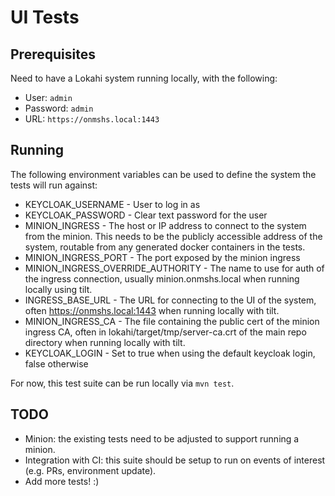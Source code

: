 # UI Tests

## Prerequisites

Need to have a Lokahi system running locally, with the following:
- User: `admin`
- Password: `admin`
- URL: `https://onmshs.local:1443`

## Running

The following environment variables can be used to define the system the tests will run against:
- KEYCLOAK_USERNAME - User to log in as
- KEYCLOAK_PASSWORD - Clear text password for the user
- MINION_INGRESS - The host or IP address to connect to the system from the minion. This needs to be the
publicly accessible address of the system, routable from any generated docker containers
in the tests.
- MINION_INGRESS_PORT - The port exposed by the minion ingress
- MINION_INGRESS_OVERRIDE_AUTHORITY - The name to use for auth of the ingress connection,
usually minion.onmshs.local when running locally using tilt.
- INGRESS_BASE_URL - The URL for connecting to the UI of the system, often https://onmshs.local:1443 when
running locally with tilt.
- MINION_INGRESS_CA - The file containing the public cert of the minion ingress CA, often in lokahi/target/tmp/server-ca.crt
of the main repo directory when running locally with tilt.
- KEYCLOAK_LOGIN - Set to true when using the default keycloak login, false otherwise


For now, this test suite can be run locally via `mvn test`.

## TODO

- Minion: the existing tests need to be adjusted to support running a minion.
- Integration with CI: this suite should be setup to run on events of interest (e.g. PRs, environment update).
- Add more tests! :)
